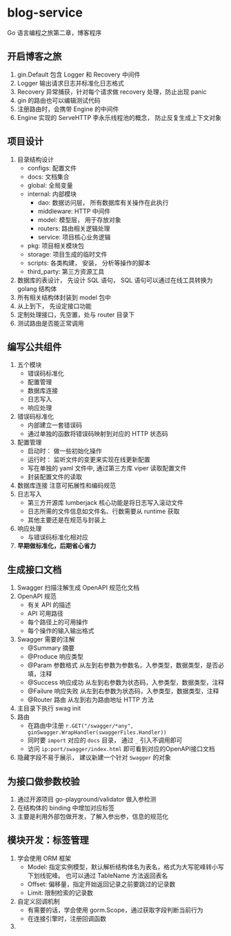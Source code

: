 # blog-service
Go 语言编程之旅第二章，博客程序

## 开启博客之旅
1. gin.Default 包含 Logger 和 Recovery 中间件
2. Logger 输出请求日志并标准化日志格式
3. Recovery 异常捕获，针对每个请求做 recovery 处理，防止出现 panic
4. gin 的路由也可以编辑测试代码
5. 注册路由时，会携带 Engine 的中间件
6. Engine 实现的 ServeHTTP 李永乐线程池的概念， 防止反复生成上下文对象

## 项目设计
1. 目录结构设计
   - configs: 配置文件
   - docs: 文档集合
   - global: 全局变量
   - internal: 内部模块
     - dao: 数据访问层， 所有数据库有关操作在此执行
     - middleware: HTTP 中间件
     - model: 模型层， 用于存放对象
     - routers: 路由相关逻辑处理
     - service: 项目核心业务逻辑
   - pkg: 项目相关模块包
   - storage: 项目生成的临时文件
   - scripts: 各类构建， 安装， 分析等操作的脚本
   - third_party: 第三方资源工具
2. 数据库的表设计， 先设计 SQL 语句， SQL 语句可以通过在线工具转换为 golang 结构体
3. 所有相关结构体封装到 model 包中
4. 从上到下， 先设定接口功能
5. 定制处理接口，先空置，处与 router 目录下
6. 测试路由是否能正常调用

## 编写公共组件
1. 五个模块
   - 错误码标准化
   - 配置管理
   - 数据库连接
   - 日志写入
   - 响应处理
2. 错误码标准化
   - 内部建立一套错误码
   - 通过单独的函数将错误码映射到对应的 HTTP 状态码
3. 配置管理
   - 启动时： 做一些初始化操作
   - 运行时： 监听文件的变更来实现在线更新配置
   - 写在单独的 yaml 文件中, 通过第三方库 viper 读取配置文件
   - 封装配置文件的读取
4. 数据库连接 注意可拓展性和编码规范
5. 日志写入
   - 第三方开源库 lumberjack 核心功能是将日志写入滚动文件
   - 日志所需的文件信息如文件名、行数需要从 runtime 获取
   - 其他主要还是在规范与封装上
6. 响应处理
   - 与错误码标准化相对应
7. **早期做标准化，后期省心省力**

## 生成接口文档
1. Swagger 扫描注解生成 OpenAPI 规范化文档
2. OpenAPI 规范
   - 有关 API 的描述
   - API 可用路径
   - 每个路径上的可用操作
   - 每个操作的输入输出格式
3. Swagger 需要的注解
   - @Summary 摘要
   - @Produce 响应类型
   - @Param 参数格式 从左到右参数为参数名，入参类型，数据类型，是否必填，注释
   - @Success 响应成功 从左到右参数为状态码，入参类型，数据类型，注释
   - @Failure 响应失败 从左到右参数为状态码，入参类型，数据类型，注释
   - @Router 路由 从左到右为路由地址 HTTP 方法
4. 主目录下执行 swag init
5. 路由
   - 在路由中注册 `r.GET("/swagger/*any", ginSwagger.WrapHandler(swaggerFiles.Handler))`
   - 同时要 `import` 对应的 `docs` 目录， 通过 `_` 引入不调用即可
   - 访问 `ip:port/swagger/index.html` 即可看到对应的OpenAPI接口文档
6. 隐藏字段不易于展示， 建议新建一个针对 `Swagger` 的对象

## 为接口做参数校验
1. 通过开源项目 go-playground/validator 做入参检测
2. 在结构体的 binding 中增加对应标签
3. 主要是利用外部包做开发，了解入参出参，信息的规范化

## 模块开发：标签管理
1. 学会使用 ORM 框架
   - Model: 指定实例模型，默认解析结构体名为表名，格式为大写驼峰转小写下划线驼峰。 也可以通过 TableName 方法返回表名
   - Offset: 偏移量，指定开始返回记录之前要跳过的记录数
   - Limit: 限制检索的记录数
2. 自定义回调机制
   - 有需要的话，学会使用 gorm.Scope，通过获取字段判断当前行为
   - 在连接引擎时，注册回调函数
3. 